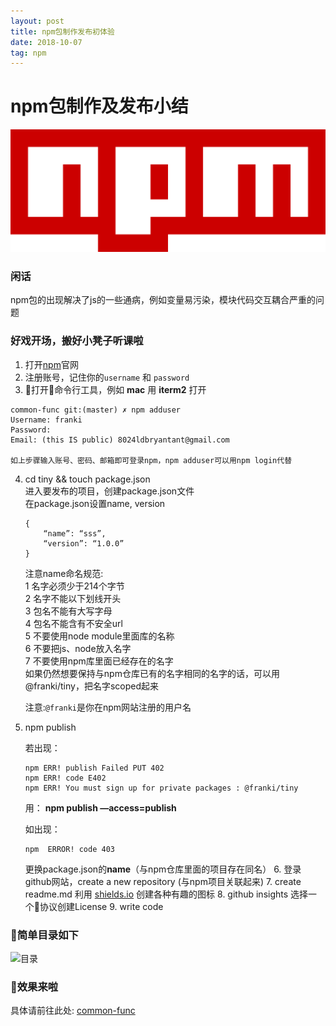 ```yaml
---
layout: post
title: npm包制作发布初体验
date: 2018-10-07
tag: npm
---
```


npm包制作及发布小结
================

![](/images/npm/npm.png)

### 闲话
npm包的出现解决了js的一些通病，例如变量易污染，模块代码交互耦合严重的问题

### 好戏开场，搬好小凳子听课啦

1. 打开[npm](https://www.npmjs.com/)官网
2. 注册账号，记住你的`username` 和 `password`
3. 打开命令行工具，例如 **mac** 用 **iterm2** 打开

```
common-func git:(master) ✗ npm adduser
Username: franki
Password:
Email: (this IS public) 8024ldbryantant@gmail.com

如上步骤输入账号、密码、邮箱即可登录npm，npm adduser可以用npm login代替
```
4. cd tiny && touch package.json<br/>
    进入要发布的项目，创建package.json文件<br/>
	在package.json设置name, version<br/>
	```
	{
		“name”: “sss”,
		“version”: “1.0.0”
	}
	```
	注意name命名规范:<br/>
	1 名字必须少于214个字节<br/>
	2 名字不能以下划线开头<br/>
	3 包名不能有大写字母<br/>
	4 包名不能含有不安全url<br/>
	5 不要使用node module里面库的名称<br/>
	6 不要把js、node放入名字<br/>
	7 不要使用npm库里面已经存在的名字<br/>
	如果仍然想要保持与npm仓库已有的名字相同的名字的话，可以用@franki/tiny，把名字scoped起来<br/>

    注意:`@franki`是你在npm网站注册的用户名<br/>
5. npm publish

	若出现：
    ```
	npm ERR! publish Failed PUT 402
	npm ERR! code E402
	npm ERR! You must sign up for private packages : @franki/tiny
    ```

	用：
	**npm publish —access=publish**

    如出现：
    ```
	npm  ERROR! code 403
    ```
	更换package.json的**name**（与npm仓库里面的项目存在同名）
    6. 登录github网站，create a new repository (与npm项目关联起来)
    7. create readme.md
	利用 [shields.io](https://shields.io) 创建各种有趣的图标
    8. github insights 选择一个协议创建License
    9. write code

### 简单目录如下
![目录](http://p2bmmf3zh.bkt.clouddn.com/table_content.jpg)

### 效果来啦

具体请前往此处: [common-func](https://www.npmjs.com/package/common-func)